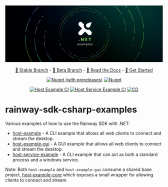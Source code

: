 <div align="center">

![A multi-colored spiral on a dark background with the Rainway logo and the text "Node Examples" in the center](.github/header.jpg)

[💯 Stable Branch](https://github.com/RainwayApp/rainway-sdk-csharp-examples/tree/main) - [🚀 Beta Branch](https://github.com/RainwayApp/rainway-sdk-csharp-examples/tree/beta) - [📘 Read the Docs](https://docs.rainway.com/docs/net-getting-started) - [🎁 Get Started](https://hub.rainway.com/landing)

[![Nuget (with prereleases)](https://img.shields.io/nuget/vpre/rainway-sdk)](https://www.nuget.org/packages/rainway-sdk)
[![Nuget](https://img.shields.io/nuget/dt/rainway-sdk)](https://www.nuget.org/packages/rainway-sdk)

[![Host Example CI](https://github.com/RainwayApp/rainway-sdk-csharp-examples/actions/workflows/host-example-ci.yml/badge.svg)](https://github.com/RainwayApp/rainway-sdk-csharp-examples/actions/workflows/host-example-ci.yml)
[![Host Service Example CI](https://github.com/RainwayApp/rainway-sdk-csharp-examples/actions/workflows/host-service-example-ci.yml/badge.svg)](https://github.com/RainwayApp/rainway-sdk-csharp-examples/actions/workflows/host-service-example-ci.yml)
[![CD](https://github.com/RainwayApp/rainway-sdk-csharp-examples/actions/workflows/cd.yml/badge.svg)](https://github.com/RainwayApp/rainway-sdk-csharp-examples/actions/workflows/cd.yml)

</div>

# rainway-sdk-csharp-examples

Various examples of how to use the Rainway SDK with .NET:

- [host-example](./host-example/) - A CLI example that allows all web clients to connect and stream the desktop.
- [host-example-gui](./host-example-gui/) - A GUI example that allows all web clients to connect and stream the desktop.
- [host-service-example](./host-service-example/) - A CLI example that can act as both a standard process and a windows service.

Note: Both `host-example` and `host-example-gui` consume a shared base project, [host-example-core](./host-example-core/) which exposes a small wrapper for allowing clients to connect and stream.
